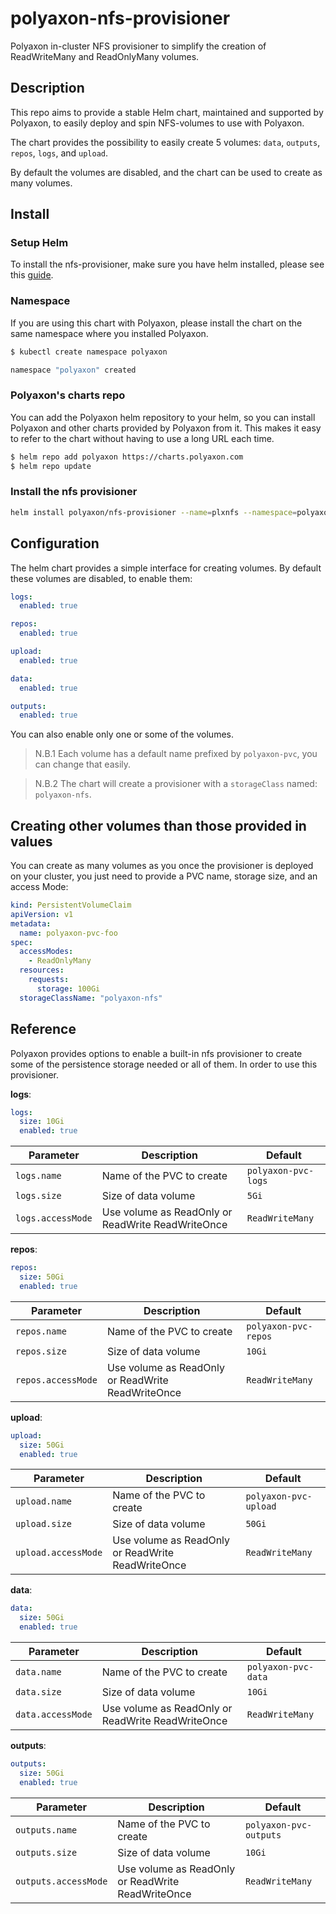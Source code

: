 # polyaxon-nfs-provisioner

Polyaxon in-cluster NFS provisioner to simplify the creation of ReadWriteMany and ReadOnlyMany volumes.


## Description

This repo aims to provide a stable Helm chart, maintained and supported by Polyaxon, to easily deploy and spin NFS-volumes to use with Polyaxon.

The chart provides the possibility to easily create 5 volumes: `data`, `outputs`, `repos`, `logs`, and `upload`. 

By default the volumes are disabled, and the chart can be used to create as many volumes.

## Install

### Setup Helm

To install the nfs-provisioner, make sure you have helm installed, please see this [guide](https://docs.polyaxon.com/guides/setup-helm/).

### Namespace

If you are using this chart with Polyaxon, please install the chart on the same namespace where you installed Polyaxon.

```bash
$ kubectl create namespace polyaxon

namespace "polyaxon" created
```

### Polyaxon's charts repo

You can add the Polyaxon helm repository to your helm, so you can install Polyaxon and other charts provided by Polyaxon from it. 
This makes it easy to refer to the chart without having to use a long URL each time.

```bash
$ helm repo add polyaxon https://charts.polyaxon.com
$ helm repo update
```

### Install the nfs provisioner

```bash
helm install polyaxon/nfs-provisioner --name=plxnfs --namespace=polyaxon
```


## Configuration

The helm chart provides a simple interface for creating volumes. By default these volumes are disabled, to enable them:

```yaml
logs:
  enabled: true

repos:
  enabled: true

upload:
  enabled: true

data:
  enabled: true

outputs:
  enabled: true
```

You can also enable only one or some of the volumes.

> N.B.1 Each volume has a default name prefixed by `polyaxon-pvc`, you can change that easily.

> N.B.2 The chart will create a provisioner with a `storageClass` named: `polyaxon-nfs`.

## Creating other volumes than those provided in values

You can create as many volumes as you once the provisioner is deployed on your cluster, you just need to provide a PVC name, storage size, and an access Mode:

```yaml
kind: PersistentVolumeClaim
apiVersion: v1
metadata:
  name: polyaxon-pvc-foo
spec:
  accessModes:
    - ReadOnlyMany
  resources:
    requests:
      storage: 100Gi
  storageClassName: "polyaxon-nfs" 
```

## Reference

Polyaxon provides options to enable a built-in nfs provisioner to create some of the persistence storage needed or all of them.
In order to use this provisioner.

**logs**:

```yaml
logs:
  size: 10Gi
  enabled: true
```

| Parameter             | Description                                       | Default
| --------------------- | ------------------------------------------------- | ----------------------------------------------------------
| `logs.name`           | Name of the PVC to create                         | `polyaxon-pvc-logs`
| `logs.size`           | Size of data volume                               | `5Gi`
| `logs.accessMode`     | Use volume as ReadOnly or ReadWrite ReadWriteOnce | `ReadWriteMany`


**repos**:

```yaml
repos:
  size: 50Gi
  enabled: true
```

| Parameter              | Description                                       | Default
| ---------------------- | ------------------------------------------------- | ----------------------------------------------------------
| `repos.name`           | Name of the PVC to create                         | `polyaxon-pvc-repos`
| `repos.size`           | Size of data volume                               | `10Gi`
| `repos.accessMode`     | Use volume as ReadOnly or ReadWrite ReadWriteOnce | `ReadWriteMany`


**upload**:

```yaml
upload:
  size: 50Gi
  enabled: true
```

| Parameter               | Description                                       | Default
| ----------------------- | ------------------------------------------------- | ----------------------------------------------------------
| `upload.name`           | Name of the PVC to create                         | `polyaxon-pvc-upload`
| `upload.size`           | Size of data volume                               | `50Gi`
| `upload.accessMode`     | Use volume as ReadOnly or ReadWrite ReadWriteOnce | `ReadWriteMany`


**data**:

```yaml
data:
  size: 50Gi
  enabled: true
```

| Parameter             | Description                                       | Default
| --------------------- | ------------------------------------------------- | ----------------------------------------------------------
| `data.name`           | Name of the PVC to create                         | `polyaxon-pvc-data`
| `data.size`           | Size of data volume                               | `10Gi`
| `data.accessMode`     | Use volume as ReadOnly or ReadWrite ReadWriteOnce | `ReadWriteMany`


**outputs**:

```yaml
outputs:
  size: 50Gi
  enabled: true
```

| Parameter                | Description                                       | Default
| ------------------------ | ------------------------------------------------- | ----------------------------------------------------------
| `outputs.name`           | Name of the PVC to create                         | `polyaxon-pvc-outputs`
| `outputs.size`           | Size of data volume                               | `10Gi`
| `outputs.accessMode`     | Use volume as ReadOnly or ReadWrite ReadWriteOnce | `ReadWriteMany`
